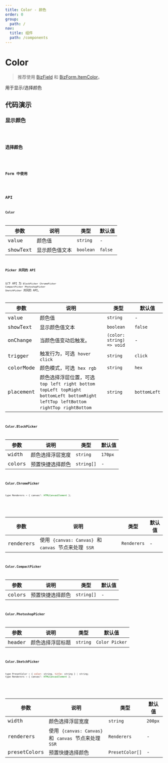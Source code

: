 ```yaml
---
title: Color - 颜色
order: 0
group:
  path: /
nav:
  title: 组件
  path: /components
---
```


# Color

> 推荐使用 [BizField](/components/biz-field) 和 [BizForm.ItemColor](/components/item#itemcolor)。

用于显示/选择颜色

## 代码演示

### 显示颜色

<code src="./demos/Demo1.tsx" />

### 选择颜色

<code src="./demos/Demo2.tsx" />

### Form 中使用

<code src="./demos/Demo3.tsx" />

## API

### Color

| 参数     | 说明           | 类型      | 默认值  |
| -------- | -------------- | --------- | ------- |
| value    | 颜色值         | `string`  | -       |
| showText | 显示颜色值文本 | `boolean` | `false` |

### Picker 共同的 API

以下 API 为 `BlockPicker` `ChromePicker` `CompactPicker` `PhotoshopPicker` `SketchPicker` 共同的 API。

| 参数 | 说明 | 类型 | 默认值 |
| --- | --- | --- | --- |
| value | 颜色值 | `string` | - |
| showText | 显示颜色值文本 | `boolean` | `false` |
| onChange | 当颜色值变动后触发。 | `(color: string) => void` | - |
| trigger | 触发行为，可选 `hover` `click` | `string` | `click` |
| colorMode | 颜色模式，可选 `hex` `rgb` | `string` | `hex` |
| placement | 颜色选择浮层位置，可选 `top` `left` `right` `bottom` `topLeft` `topRight` `bottomLeft` `bottomRight` `leftTop` `leftBottom` `rightTop` `rightBottom` | `string` | `bottomLeft` |

### Color.BlockPicker

| 参数   | 说明             | 类型       | 默认值  |
| ------ | ---------------- | ---------- | ------- |
| width  | 颜色选择浮层宽度 | `string`   | `170px` |
| colors | 预置快捷选择颜色 | `string[]` | -       |

### Color.ChromePicker

```javascript
type Renderers = { canvas?: HTMLCanvasElement };
```

<br />

| 参数      | 说明                                                 | 类型        | 默认值 |
| --------- | ---------------------------------------------------- | ----------- | ------ |
| renderers | 使用 `{canvas: Canvas}` 和 `canvas` 节点来处理 `SSR` | `Renderers` | -      |

### Color.CompactPicker

| 参数   | 说明             | 类型       | 默认值 |
| ------ | ---------------- | ---------- | ------ |
| colors | 预置快捷选择颜色 | `string[]` | -      |

### Color.PhotoshopPicker

| 参数   | 说明             | 类型     | 默认值         |
| ------ | ---------------- | -------- | -------------- |
| header | 颜色选择浮层标题 | `string` | `Color Picker` |

### Color.SketchPicker

```javascript
type PresetColor = { color: string, title: string } | string;
type Renderers = { canvas?: HTMLCanvasElement };
```

<br />

| 参数         | 说明                                                 | 类型            | 默认值  |
| ------------ | ---------------------------------------------------- | --------------- | ------- |
| width        | 颜色选择浮层宽度                                     | `string`        | `200px` |
| renderers    | 使用 `{canvas: Canvas}` 和 `canvas` 节点来处理 `SSR` | `Renderers`     | -       |
| presetColors | 预置快捷选择颜色                                     | `PresetColor[]` | -       |
